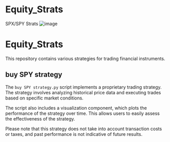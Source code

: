 # Equity_Strats

SPX/SPY Strats
![image](https://github.com/jimmmmmmmmmmmy/Equity_Strats/assets/143036559/b9fd8de5-8abb-4f6f-9549-5459af16f168)


# Equity_Strats

This repository contains various strategies for trading financial instruments.

## buy SPY strategy

The `buy SPY strategy.py` script implements a proprietary trading strategy. The strategy involves analyzing historical price data and executing trades based on specific market conditions.

The script also includes a visualization component, which plots the performance of the strategy over time. This allows users to easily assess the effectiveness of the strategy.

Please note that this strategy does not take into account transaction costs or taxes, and past performance is not indicative of future results.
